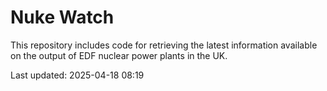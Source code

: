 # Nuke Watch

This repository includes code for retrieving the latest information available on the output of EDF nuclear power plants in the UK.

Last updated: 2025-04-18 08:19